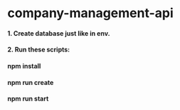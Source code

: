 # company-management-api

#### 1. Create database just like in env.

#### 2. Run these scripts:

#### npm install

#### npm run create

#### npm run start
